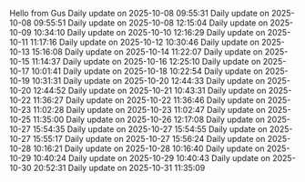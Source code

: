 ﻿Hello from Gus
Daily update on 2025-10-08 09:55:31
Daily update on 2025-10-08 09:55:51
Daily update on 2025-10-08 12:15:04
Daily update on 2025-10-09 10:34:10
Daily update on 2025-10-10 12:16:29
Daily update on 2025-10-11 11:17:16
Daily update on 2025-10-12 10:30:46
Daily update on 2025-10-13 15:16:08
Daily update on 2025-10-14 11:22:07
Daily update on 2025-10-15 11:14:37
Daily update on 2025-10-16 12:25:10
Daily update on 2025-10-17 10:01:41
Daily update on 2025-10-18 10:22:54
Daily update on 2025-10-19 10:31:31
Daily update on 2025-10-20 12:44:33
Daily update on 2025-10-20 12:44:52
Daily update on 2025-10-21 10:43:31
Daily update on 2025-10-22 11:36:27
Daily update on 2025-10-22 11:36:46
Daily update on 2025-10-23 11:02:28
Daily update on 2025-10-23 11:02:47
Daily update on 2025-10-25 11:35:00
Daily update on 2025-10-26 12:17:08
Daily update on 2025-10-27 15:54:35
Daily update on 2025-10-27 15:54:55
Daily update on 2025-10-27 15:55:17
Daily update on 2025-10-27 15:56:24
Daily update on 2025-10-28 10:16:21
Daily update on 2025-10-28 10:16:40
Daily update on 2025-10-29 10:40:24
Daily update on 2025-10-29 10:40:43
Daily update on 2025-10-30 20:52:31
Daily update on 2025-10-31 11:35:09
